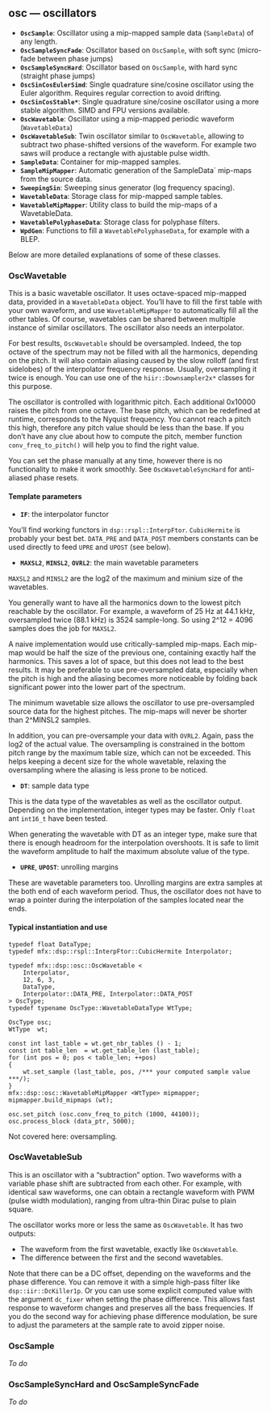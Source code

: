 ## osc — oscillators

- **`OscSample`**: Oscillator using a mip-mapped sample data (`SampleData`) of any length.
- **`OscSampleSyncFade`**: Oscillator based on `OscSample`, with soft sync (micro-fade between phase jumps)
- **`OscSampleSyncHard`**: Oscillator based on `OscSample`, with hard sync (straight phase jumps)
- **`OscSinCosEulerSimd`**: Single quadrature sine/cosine oscillator using the Euler algorithm. Requires regular correction to avoid drifting.
- **`OscSinCosStable*`**: Single quadrature sine/cosine oscillator using a more stable algorithm. SIMD and FPU versions available.
- **`OscWavetable`**: Oscillator using a mip-mapped periodic waveform (`WavetableData`)
- **`OscWavetableSub`**: Twin oscillator similar to `OscWavetable`, allowing to subtract two phase-shifted versions of the waveform. For example two saws will produce a rectangle with ajustable pulse width.
- **`SampleData`**: Container for mip-mapped samples.
- **`SampleMipMapper`**: Automatic generation of the SampleData` mip-maps from the source data.
- **`SweepingSin`**: Sweeping sinus generator (log frequency spacing).
- **`WavetableData`**: Storage class for mip-mapped sample tables.
- **`WavetableMipMapper`**: Utility class to build the mip-maps of a WavetableData.
- **`WavetablePolyphaseData`**: Storage class for polyphase filters.
- **`WpdGen`**: Functions to fill a `WavetablePolyphaseData`, for example with a BLEP.

Below are more detailed explanations of some of these classes.

### OscWavetable

This is a basic wavetable oscillator.
It uses octave-spaced mip-mapped data, provided in a `WavetableData` object.
You’ll have to fill the first table with your own waveform, and use `WavetableMipMapper` to automatically fill all the other tables.
Of course, wavetables can be shared between multiple instance of similar oscillators.
The oscillator also needs an interpolator.

For best results, `OscWavetable` should be oversampled.
Indeed, the top octave of the spectrum may not be filled with all the harmonics, depending on the pitch.
It will also contain aliasing caused by the slow rolloff (and first sidelobes) of the interpolator frequency response.
Usually, oversampling it twice is enough.
You can use one of the `hiir::Downsampler2x*` classes for this purpose.

The oscillator is controlled with logarithmic pitch.
Each additional 0x10000 raises the pitch from one octave.
The base pitch, which can be redefined at runtime, corresponds to the Nyquist frequency.
You cannot reach a pitch this high, therefore any pitch value should be less than the base.
If you don’t have any clue about how to compute the pitch, member function `conv_freq_to_pitch()` will help you to find the right value.

You can set the phase manually at any time, however there is no functionality to make it work smoothly.
See `OscWavetableSyncHard` for anti-aliased phase resets.

#### Template parameters

- **`IF`**: the interpolator functor

You’ll find working functors in `dsp::rspl::InterpFtor`.
`CubicHermite` is probably your best bet.
`DATA_PRE` and `DATA_POST` members constants can be used directly to feed `UPRE` and `UPOST` (see below).

- **`MAXSL2`**, **`MINSL2`**, **`OVRL2`**: the main wavetable parameters

`MAXSL2` and `MINSL2` are the log2 of the maximum and minium size of the wavetables.

You generally want to have all the harmonics down to the lowest pitch reachable by the oscillator.
For example, a waveform of 25 Hz at 44.1 kHz, oversampled twice (88.1 kHz) is 3524 sample-long.
So using 2^12 = 4096 samples does the job for `MAXSL2`.

A naive implementation would use critically-sampled mip-maps.
Each mip-map would be half the size of the previous one, containing exactly half the harmonics.
This saves a lot of space, but this does not lead to the best results.
It may be preferable to use pre-oversampled data, especially when the pitch is high and the aliasing becomes more noticeable by folding back significant power into the lower part of the spectrum.

The minimum wavetable size allows the oscillator to use pre-oversampled source data for the highest pitches.
The mip-maps will never be shorter than 2^MINSL2 samples.

In addition, you can pre-oversample your data with `OVRL2`.
Again, pass the log2 of the actual value.
The oversampling is constrained in the bottom pitch range by the maximum table size, which can not be exceeded.
This helps keeping a decent size for the whole wavetable, relaxing the oversampling where the aliasing is less prone to be noticed.

- **`DT`**: sample data type

This is the data type of the wavetables as well as the oscillator output.
Depending on the implementation, integer types may be faster.
Only `float` ant `int16_t` have been tested.

When generating the wavetable with DT as an integer type, make sure that there is enough headroom for the interpolation overshoots.
It is safe to limit the waveform amplitude to half the maximum absolute value of the type.

- **`UPRE`**, **`UPOST`**: unrolling margins

These are wavetable parameters too.
Unrolling margins are extra samples at the both end of each waveform period.
Thus, the oscillator does not have to wrap a pointer during the interpolation of the samples located near the ends.

#### Typical instantiation and use

```
typedef float DataType;
typedef mfx::dsp::rspl::InterpFtor::CubicHermite Interpolator;

typedef mfx::dsp::osc::OscWavetable <
	Interpolator,
	12, 6, 3,
	DataType,
	Interpolator::DATA_PRE, Interpolator::DATA_POST
> OscType;
typedef typename OscType::WavetableDataType WtType;

OscType osc;
WtType  wt;

const int last_table = wt.get_nbr_tables () - 1;
const int table_len  = wt.get_table_len (last_table);
for (int pos = 0; pos < table_len; ++pos)
{
	wt.set_sample (last_table, pos, /*** your computed sample value ***/);
}
mfx::dsp::osc::WavetableMipMapper <WtType> mipmapper;
mipmapper.build_mipmaps (wt);

osc.set_pitch (osc.conv_freq_to_pitch (1000, 44100));
osc.process_block (data_ptr, 5000);
```

Not covered here: oversampling.

### OscWavetableSub

This is an oscillator with a “subtraction” option.
Two waveforms with a variable phase shift are subtracted from each other.
For example, with identical saw waveforms, one can obtain a rectangle waveform with PWM (pulse width modulation),
ranging from ultra-thin Dirac pulse to plain square.

The oscillator works more or less the same as `OscWavetable`.
It has two outputs:

- The waveform from the first wavetable, exactly like `OscWavetable`.
- The difference between the first and the second wavetables.

Note that there can be a DC offset, depending on the waveforms and the phase difference.
You can remove it with a simple high-pass filter like `dsp::iir::DcKiller1p`.
Or you can use some explicit computed value with the argument `dc_fixer` when setting the phase difference.
This allows fast response to waveform changes and preserves all the bass frequencies.
If you do the second way for achieving phase difference modulation, be sure to adjust the parameters at the sample rate to avoid zipper noise.

### OscSample

*To do*

### OscSampleSyncHard and OscSampleSyncFade

*To do*

